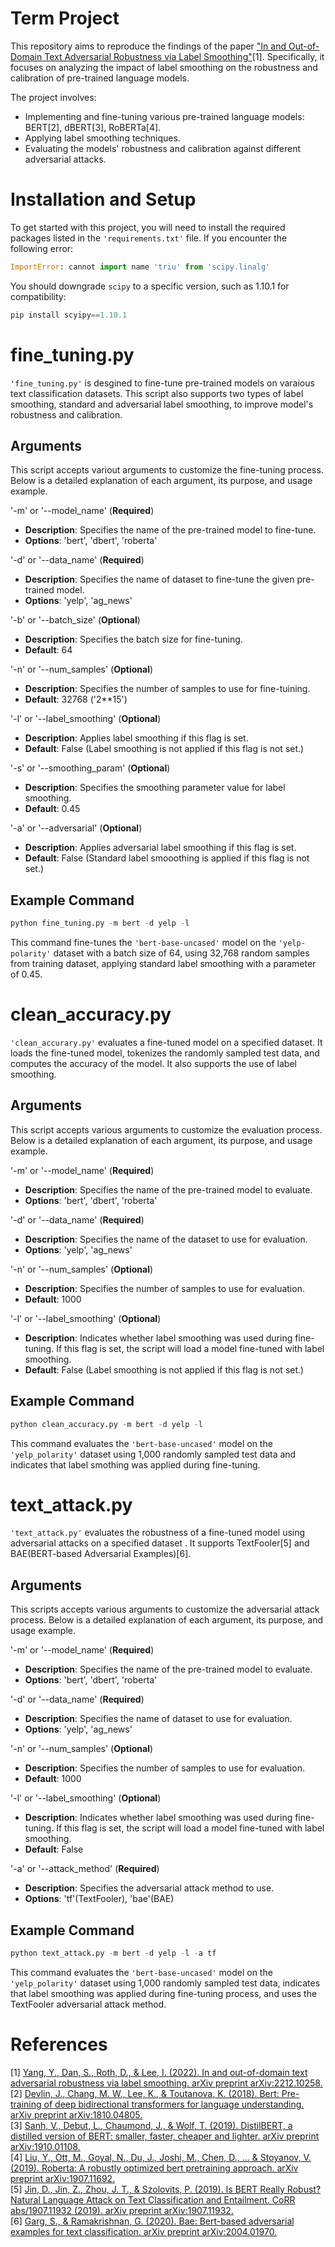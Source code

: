  # Term Project
This repository aims to reproduce the findings of the paper ["In and Out-of-Domain Text Adversarial Robustness via Label Smoothing"](https://arxiv.org/abs/2212.10258)[1]. Specifically, it focuses on analyzing the impact of label smoothing on the robustness and calibration of pre-trained language models.

The project involves:
- Implementing and fine-tuning various pre-trained language models: BERT[2], dBERT[3], RoBERTa[4].
- Applying label smoothing techniques.
- Evaluating the models' robustness and calibration against different adversarial attacks.


# Installation and Setup
To get started with this project, you will need to install the required packages listed in the `'requirements.txt'` file. If you encounter the following error:
```python
ImportError: cannot import name 'triu' from 'scipy.linalg'
```
You should downgrade `scipy` to a specific version, such as 1.10.1 for compatibility:
```python
pip install scyipy==1.10.1
```


# fine_tuning.py
`'fine_tuning.py'` is desgined to fine-tune pre-trained models on varaious text classification datasets. This script also supports two types of label smoothing, standard and adversarial label smoothing, to improve model's robustness and calibration.

## Arguments
This script accepts variout arguments to customize the fine-tuning process. Below is a detailed explanation of each argument, its purpose, and usage example.

'-m' or '--model_name' (**Required**)
- **Description**: Specifies the name of the pre-trained model to fine-tune.
- **Options**: 'bert', 'dbert', 'roberta'

'-d' or '--data_name' (**Required**)
- **Description**: Specifies the name of dataset to fine-tune the given pre-trained model.
- **Options**: 'yelp', 'ag_news'

'-b' or '--batch_size' (**Optional**)
- **Description**: Specifies the batch size for fine-tuning.
- **Default**: 64

'-n' or '--num_samples' (**Optional**)
- **Description**: Specifies the number of samples to use for fine-tuining.
- **Default**: 32768 ('2**15')

'-l' or '--label_smoothing' (**Optional**)
- **Description**: Applies label smoothing if this flag is set.
- **Default**: False (Label smoothing is not applied if this flag is not set.)

'-s' or '--smoothing_param' (**Optional**)
- **Description**: Specifies the smoothing parameter value for label smoothing.
- **Default**: 0.45

'-a' or '--adversarial' (**Optional**)
- **Description**: Applies adversarial label smoothing if this flag is set.
- **Default**: False (Standard label smooothing is applied if this flag is not set.)

## Example Command
```python
python fine_tuning.py -m bert -d yelp -l
```
This command fine-tunes the `'bert-base-uncased'` model on the `'yelp-polarity'` dataset with a batch size of 64, using 32,768 random samples from training dataset, applying standard label smoothing with a parameter of 0.45.


# clean_accuracy.py
`'clean_accurary.py'` evaluates a fine-tuned model on a specified dataset. It loads the fine-tuned model, tokenizes the randomly sampled test data, and computes the accuracy of the model. It also supports the use of label smoothing.

## Arguments
This script accepts various arguments to customize the evaluation process. Below is a detailed explanation of each argument, its purpose, and usage example.

'-m' or '--model_name' (**Required**)
- **Description**: Specifies the name of the pre-trained model to evaluate.
- **Options**: 'bert', 'dbert', 'roberta'

'-d' or '--data_name' (**Required**)
- **Description**: Specifies the name of the dataset to use for evaluation.
- **Options**: 'yelp', 'ag_news'

'-n' or '--num_samples' (**Optional**)
- **Description**: Specifies the number of samples to use for evaluation.
- **Default**: 1000

'-l' or '--label_smoothing' (**Optional**)
- **Description**: Indicates whether label smoothing was used during fine-tuning. If this flag is set, the script will load a model fine-tuned with label smoothing.
- **Default**: False (Label smoothing is not applied if this flag is not set.)

## Example Command
```python
python clean_accuracy.py -m bert -d yelp -l
```
This command evaluates the `'bert-base-uncased'` model on the `'yelp_polarity'` dataset using 1,000 randomly sampled test data and indicates that label smothing was applied during fine-tuning.

# text_attack.py
`'text_attack.py'` evaluates the robustness of a fine-tuned model using adversarial attacks on a specified dataset . It supports TextFooler[5] and BAE(BERT-based Adversarial Examples)[6].

## Arguments
This scripts accepts various arguments to customize the adversarial attack process. Below is a detailed explanation of each argument, its purpose, and usage example.

'-m' or '--model_name' (**Required**)
- **Description**: Specifies the name of the pre-trained model to evaluate.
- **Options**: 'bert', 'dbert', 'roberta'

'-d' or '--data_name' (**Required**)
- **Description**: Specifies the name of dataset to use for evaluation.
- **Options**: 'yelp', 'ag_news'

'-n' or '--num_samples' (**Optional**)
- **Description**: Specifies the number of samples to use for evaluation.
- **Default**: 1000

'-l' or '--label_smoothing' (**Optional**)
- **Description**: Indicates whether label smoothing was used during fine-tuning. If this flag is set, the script will load a model fine-tuned with label smoothing.
- **Default**: False

'-a' or '--attack_method' (**Required**)
- **Description**: Specifies the adversarial attack method to use.
- **Options**: 'tf'(TextFooler), 'bae'(BAE)

## Example Command
```python
python text_attack.py -m bert -d yelp -l -a tf
```
This command evaluates the `'bert-base-uncased'` model on the `'yelp_polarity'` dataset using 1,000 randomly sampled test data, indicates that label smoothing was applied during fine-tuning process, and uses the TextFooler adversarial attack method.

# References
[1] [Yang, Y., Dan, S., Roth, D., & Lee, I. (2022). In and out-of-domain text adversarial robustness via label smoothing. arXiv preprint arXiv:2212.10258.](https://arxiv.org/abs/2212.10258)  
[2] [Devlin, J., Chang, M. W., Lee, K., & Toutanova, K. (2018). Bert: Pre-training of deep bidirectional transformers for language understanding. arXiv preprint arXiv:1810.04805.](https://arxiv.org/abs/1810.04805)  
[3] [Sanh, V., Debut, L., Chaumond, J., & Wolf, T. (2019). DistilBERT, a distilled version of BERT: smaller, faster, cheaper and lighter. arXiv preprint arXiv:1910.01108.](https://arxiv.org/abs/1910.01108)  
[4] [Liu, Y., Ott, M., Goyal, N., Du, J., Joshi, M., Chen, D., ... & Stoyanov, V. (2019). Roberta: A robustly optimized bert pretraining approach. arXiv preprint arXiv:1907.11692.](https://arxiv.org/abs/1907.11692)  
[5] [Jin, D., Jin, Z., Zhou, J. T., & Szolovits, P. (2019). Is BERT Really Robust? Natural Language Attack on Text Classification and Entailment. CoRR abs/1907.11932 (2019). arXiv preprint arXiv:1907.11932.](https://ojs.aaai.org/index.php/AAAI/article/view/6311)  
[6] [Garg, S., & Ramakrishnan, G. (2020). Bae: Bert-based adversarial examples for text classification. arXiv preprint arXiv:2004.01970.](https://arxiv.org/abs/2004.01970)  